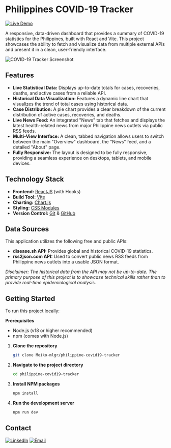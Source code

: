 # Philippines COVID-19 Tracker

[![Live Demo](https://img.shields.io/badge/Live-Demo-brightgreen)](https://phcovid19-tracker.netlify.app)

A responsive, data-driven dashboard that provides a summary of COVID-19 statistics for the Philippines, built with React and Vite. This project showcases the ability to fetch and visualize data from multiple external APIs and present it in a clean, user-friendly interface.

![COVID-19 Tracker Screenshot](https://i.postimg.cc/4yxy81SC/image.png)

## Features

* **Live Statistical Data:** Displays up-to-date totals for cases, recoveries, deaths, and active cases from a reliable API.
* **Historical Data Visualization:** Features a dynamic line chart that visualizes the trend of total cases using historical data.
* **Case Distribution:** A pie chart provides a clear breakdown of the current distribution of active cases, recoveries, and deaths.
* **Live News Feed:** An integrated "News" tab that fetches and displays the latest health-related news from major Philippine news outlets via public RSS feeds.
* **Multi-View Interface:** A clean, tabbed navigation allows users to switch between the main "Overview" dashboard, the "News" feed, and a detailed "About" page.
* **Fully Responsive:** The layout is designed to be fully responsive, providing a seamless experience on desktops, tablets, and mobile devices.

## Technology Stack

* **Frontend:** [ReactJS](https://react.dev/) (with Hooks)
* **Build Tool:** [Vite](https://vitejs.dev/)
* **Charting:** [Chart.js](https://www.chartjs.org/)
* **Styling:** [CSS Modules](https://github.com/css-modules/css-modules)
* **Version Control:** [Git](https://git-scm.com/) & [GitHub](https://github.com/)

## Data Sources

This application utilizes the following free and public APIs:
* **disease.sh API:** Provides global and historical COVID-19 statistics.
* **rss2json.com API:** Used to convert public news RSS feeds from Philippine news outlets into a usable JSON format.

*Disclaimer: The historical data from the API may not be up-to-date. The primary purpose of this project is to showcase technical skills rather than to provide real-time epidemiological analysis.*

## Getting Started

To run this project locally:

**Prerequisites**
* Node.js (v18 or higher recommended)
* npm (comes with Node.js)

1.  **Clone the repository**
    ```bash
    git clone Meiko-mlgr/philippine-covid19-tracker
    ```
2.  **Navigate to the project directory**
    ```bash
    cd philippine-covid19-tracker
    ```
3.  **Install NPM packages**
    ```bash
    npm install
    ```
4.  **Run the development server**
    ```bash
    npm run dev
    ```

## Contact

[![LinkedIn](https://img.shields.io/badge/LinkedIn-Mikko_Melgar-blue?style=for-the-badge&logo=linkedin)](https://www.linkedin.com/in/mikko-melgar-447069233)
[![Email](https://img.shields.io/badge/Email-Contact%20Me-red?style=for-the-badge&logo=gmail)](mailto:springleaked@gmail.com)
